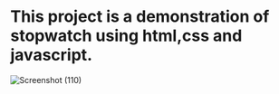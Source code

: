 # This project is a demonstration of stopwatch using html,css and javascript.
![Screenshot (110)](https://github.com/Anuragroyan/stopwatch_ui/assets/38952781/4d4e8783-c4cf-4a5a-a64e-ff5b3e366663)
